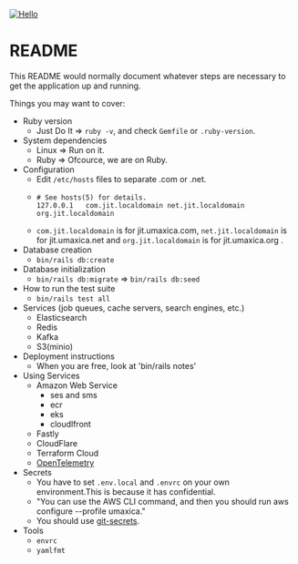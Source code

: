 [![Hello](https://github.com/seahal/demo-application-ror/actions/workflows/ci.yaml/badge.svg)](https://github.com/seahal/demo-application-ror/actions/workflows/ci.yaml)
# README


This README would normally document whatever steps are necessary to get the
application up and running.

Things you may want to cover:

* Ruby version
    - Just Do It => `ruby -v`, and check `Gemfile` or `.ruby-version`.
* System dependencies
	- Linux => Run on it.
    - Ruby => Ofcource, we are on Ruby.
* Configuration
    - Edit `/etc/hosts` files to separate .com or .net.
    - ```
      # See hosts(5) for details.
	  127.0.0.1   com.jit.localdomain net.jit.localdomain org.jit.localdomain
	  ```
    - `com.jit.localdomain` is for jit.umaxica.com, `net.jit.localdomain` is for jit.umaxica.net and `org.jit.localdomain` is for jit.umaxica.org .
* Database creation
    - `bin/rails db:create`
* Database initialization
    - `bin/rails db:migrate` => `bin/rails db:seed`
* How to run the test suite
    - `bin/rails test all`
* Services (job queues, cache servers, search engines, etc.)
    - Elasticsearch
    - Redis
    - Kafka
    - S3(minio)
* Deployment instructions
    - When you are free, look at 'bin/rails notes'
* Using Services
  * Amazon Web Service
    * ses and sms
    * ecr
    * eks
    * cloudlfront
  * Fastly
  * CloudFlare
  * Terraform Cloud
  * [OpenTelemetry](https://opentelemetry.io/)
* Secrets
  * You have to set `.env.local` and `.envrc` on your own environment.This is because it has confidential.
  * "You can use the AWS CLI command, and then you should run aws configure --profile umaxica."
  * You should use [git-secrets](https://github.com/awslabs/git-secrets).
* Tools
  * `envrc`
  * `yamlfmt`
